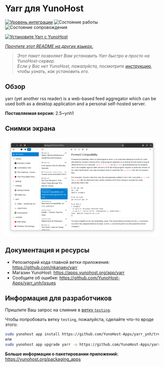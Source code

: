 <!--
Важно: этот README был автоматически сгенерирован <https://github.com/YunoHost/apps/tree/master/tools/readme_generator>
Он НЕ ДОЛЖЕН редактироваться вручную.
-->

# Yarr для YunoHost

[![Уровень интеграции](https://apps.yunohost.org/badge/integration/yarr)](https://ci-apps.yunohost.org/ci/apps/yarr/)
![Состояние работы](https://apps.yunohost.org/badge/state/yarr)
![Состояние сопровождения](https://apps.yunohost.org/badge/maintained/yarr)

[![Установите Yarr с YunoHost](https://install-app.yunohost.org/install-with-yunohost.svg)](https://install-app.yunohost.org/?app=yarr)

*[Прочтите этот README на других языках.](./ALL_README.md)*

> *Этот пакет позволяет Вам установить Yarr быстро и просто на YunoHost-сервер.*  
> *Если у Вас нет YunoHost, пожалуйста, посмотрите [инструкцию](https://yunohost.org/install), чтобы узнать, как установить его.*

## Обзор

yarr (yet another rss reader) is a web-based feed aggregator which can be used both as a desktop application and a personal self-hosted server.

**Поставляемая версия:** 2.5~ynh1

## Снимки экрана

![Снимок экрана Yarr](./doc/screenshots/screenshot.png)

## Документация и ресурсы

- Репозиторий кода главной ветки приложения: <https://github.com/nkanaev/yarr>
- Магазин YunoHost: <https://apps.yunohost.org/app/yarr>
- Сообщите об ошибке: <https://github.com/YunoHost-Apps/yarr_ynh/issues>

## Информация для разработчиков

Пришлите Ваш запрос на слияние в [ветку `testing`](https://github.com/YunoHost-Apps/yarr_ynh/tree/testing).

Чтобы попробовать ветку `testing`, пожалуйста, сделайте что-то вроде этого:

```bash
sudo yunohost app install https://github.com/YunoHost-Apps/yarr_ynh/tree/testing --debug
или
sudo yunohost app upgrade yarr -u https://github.com/YunoHost-Apps/yarr_ynh/tree/testing --debug
```

**Больше информации о пакетировании приложений:** <https://yunohost.org/packaging_apps>
